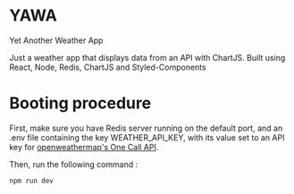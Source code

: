 # YAWA
Yet Another Weather App

Just a weather app that displays data from an API with ChartJS.
Built using React, Node, Redis, ChartJS and Styled-Components

# Booting procedure
First, make sure you have Redis server running on the default port,
and an .env file containing the key WEATHER_API_KEY, with its value set
to an API key for [openweathermap's One Call API](https://openweathermap.org/api/one-call-api).
 
Then, run the following command : 
```bash
npm run dev
```
